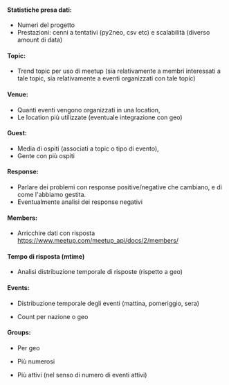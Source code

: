 ﻿#### Statistiche presa dati:
- Numeri del progetto
- Prestazioni: cenni a tentativi (py2neo, csv etc) e scalabilità (diverso amount di data) 



#### Topic: 
- Trend topic per uso di meetup (sia relativamente a membri interessati a tale topic, sia relativamente a eventi organizzati con tale topic)

	



#### Venue: 
- Quanti eventi vengono organizzati in una location, 
- Le location più utilizzate (eventuale integrazione con geo)


#### Guest: 
- Media di ospiti (associati a topic o tipo di evento), 
- Gente con più ospiti


#### Response: 
- Parlare dei problemi con response positive/negative che cambiano, e di come l'abbiamo gestita.
- Eventualmente analisi dei response negativi


#### Members:
- Arricchire dati con risposta https://www.meetup.com/meetup_api/docs/2/members/



#### Tempo di risposta (mtime)
- Analisi distribuzione temporale di risposte (rispetto a geo)

#### Events:
	
- Distribuzione temporale degli eventi (mattina, pomeriggio, sera)
	
- Count per nazione o geo


#### Groups:
- Per geo
- Più numerosi

- Più attivi (nel senso di numero di eventi attivi)






